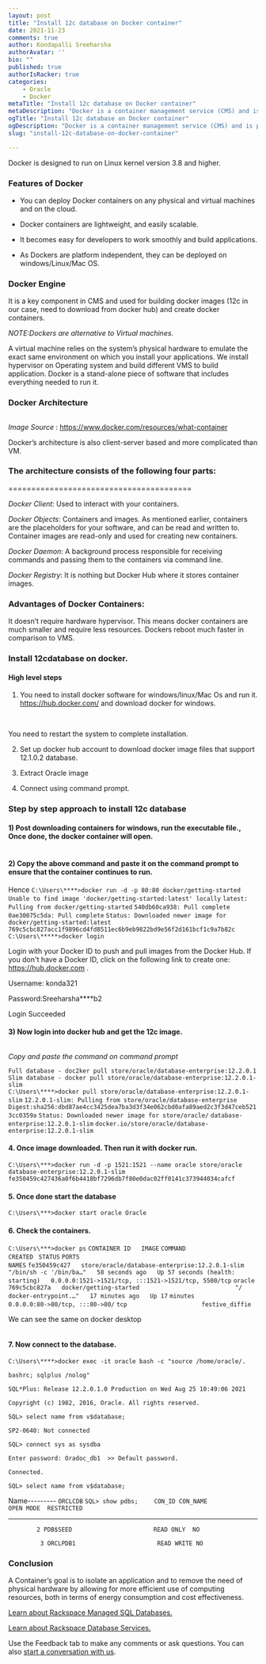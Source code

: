 ```yaml
---
layout: post
title: "Install 12c database on Docker container"
date: 2021-11-23
comments: true
author: Kondapalli Sreeharsha
authorAvatar: ''
bio: ""
published: true
authorIsRacker: true
categories:
    - Oracle
    - Docker
metaTitle: "Install 12c database on Docker container"
metaDescription: "Docker is a container management service (CMS) and is platform independent."
ogTitle: "Install 12c database on Docker container"
ogDescription: "Docker is a container management service (CMS) and is platform independent."
slug: "install-12c-database-on-docker-container"

---
```


Docker is designed to run on Linux kernel version 3.8 and higher.

<!--more-->

### Features of Docker

- You can deploy Docker containers on any physical and virtual machines and on the cloud.

- Docker containers are lightweight, and easily scalable. 

- It becomes easy for developers to work smoothly and build applications.
- As Dockers are platform independent, they can be deployed on windows/Linux/Mac OS.

### Docker Engine

It is a key component in CMS and used for building docker images (12c in our case, need to download from docker hub) and create docker containers.

_NOTE:Dockers are alternative to Virtual machines._

A virtual machine relies on the system’s physical hardware to emulate the exact same environment on which you install your applications. 
We install hypervisor on Operating system and build different VMS to build application.
Docker is a stand-alone piece of software that includes everything needed to run it.

### Docker Architecture

<img src=Picture1.png title="" alt="">

_Image Source_ : https://www.docker.com/resources/what-container

Docker’s architecture is also client-server based and more complicated than VM.

### The architecture consists of the following four parts:
========================================

_Docker Client_: Used to interact with your containers.

_Docker Objects_: Containers and images. As mentioned earlier, containers are the placeholders for your software, and can be read and written to. Container images are read-only and used for creating new containers.

_Docker Daemon_: A background process responsible for receiving commands and passing them to the containers via command line.

_Docker Registry_: It is nothing but Docker Hub where it stores container images.

### Advantages of Docker Containers:

It doesn’t require hardware hypervisor. This means docker containers are much smaller and require less resources.
Dockers reboot much faster in comparison to VMS.

### Install 12cdatabase on docker.

#### High level steps 

1) You	need to install docker software for windows/linux/Mac Os and run it. 
 https://hub.docker.com/ and download docker for windows.

<img src=Picture2.png title="" alt="">

<img src=Picture3.png title="" alt="">

You need to restart the system to complete installation.

2) Set up docker hub account to download docker image files that support 12.1.0.2 database.

3) Extract Oracle image

4) Connect using command prompt.

### Step by step approach to install 12c database

#### 1)	 Post downloading containers for windows, run the executable file., Once done, the docker container will open. 

<img src=Picture4.png title="" alt="">

#### 2) Copy the above command and paste it on the command prompt to ensure that the container continues to run.

Hence `C:\Users\****>docker run -d -p 80:80 docker/getting-started`
`Unable to find image 'docker/getting-started:latest' locally`
`latest: Pulling from docker/getting-started`
`540db60ca938: Pull complete`
`0ae30075c5da: Pull complete`
`Status: Downloaded newer image for docker/getting-started:latest`
`769c5cbc827acc1f9896cd4fd8511ec6b9eb9822bd9e56f2d161bcf1c9a7b82c`
`C:\Users\*****>docker login`

Login with your Docker ID to push and pull images from the Docker Hub. If you don't have a Docker ID, click on the following link to create one: https://hub.docker.com .

Username: konda321

Password:Sreeharsha****b2

Login Succeeded

#### 3)	Now login into docker hub and get the 12c image.

<img src="Picture5.png" title="" alt="">

_Copy and paste the command on command prompt_

`Full database - doc2ker pull store/oracle/database-enterprise:12.2.0.1`
`Slim database - docker pull store/oracle/database-enterprise:12.2.0.1-slim`  
`C:\Users\****>docker pull store/oracle/database-enterprise:12.2.0.1-slim`
`12.2.0.1-slim: Pulling from store/oracle/database-enterprise`
`Digest:sha256:dbd87ae4cc3425dea7ba3d3f34e062cbd0afa89aed2c3f3d47ceb5213cc0359a`
`Status: Downloaded newer image for store/oracle/`
`database-enterprise:12.2.0.1-slim`
`docker.io/store/oracle/database-enterprise:12.2.0.1-slim`

#### 4. Once image downloaded. Then run it with docker run.
`C:\Users\***>docker run -d -p 1521:1521 --name oracle store/oracle`
`database-enterprise:12.2.0.1-slim`
`fe350459c427436a0f6b4418bf7296db7f80e0dac02ff0141c373944034cafcf`

#### 5. Once done start the database
`C:\Users\***>docker start oracle Oracle`

#### 6. Check the containers.
`C:\Users\***>docker ps`
`CONTAINER ID   IMAGE`                                            `COMMAND                  CREATED `         `STATUS`                   `PORTS                                                 NAMES`
`fe350459c427   store/oracle/database-enterprise:12.2.0.1-slim` 
`  "/bin/sh -c '/bin/ba…"   58 seconds ago   Up 57 seconds (health:` `starting)   0.0.0.0:1521->1521/tcp, :::1521->1521/tcp, 5500/tcp`   `oracle`
`769c5cbc827a   docker/getting-started                           "/`
`docker-entrypoint.…"   17 minutes ago   Up 17` `minutes                      0.0.0.0:80->80/tcp, :::80->80/`
`tcp                     festive_diffie`


We can see the same on docker desktop

<img src="Picture6.png" title="" alt="">

#### 7. Now connect to the database.

`C:\Users\****>docker exec -it oracle bash -c "source /home/oracle/.`

`bashrc; sqlplus /nolog"`

`SQL*Plus: Release 12.2.0.1.0 Production on Wed Aug 25 10:49:06 2021`

`Copyright (c) 1982, 2016, Oracle. All rights reserved.`

`SQL> select name from v$database;`

`SP2-0640: Not connected`

`SQL> connect sys as sysdba`

`Enter password: Oradoc_db1  >> Default password.`

`Connected.`


`SQL> select name from v$database;`

Name---------
`ORCLCDB`
`SQL> show pdbs;`
`    CON_ID CON_NAME                       OPEN MODE  RESTRICTED`
---------- ------------------------------ ---------- ----------
 `        2 PDB$SEED                       READ ONLY  NO`

`         3 ORCLPDB1                       READ WRITE NO`




### Conclusion

 A Container’s goal is to isolate an application and to remove the need of physical hardware by allowing for more efficient use of computing resources, both in terms of energy consumption and cost effectiveness.

 
<a class="cta purple" id="cta" href="https://www.rackspace.com/data/managed-sql">Learn about Rackspace Managed SQL Databases.</a>

<a class="cta purple" id="cta" href="https://www.rackspace.com/data/databases"> Learn about Rackspace Database Services.</a>


Use the Feedback tab to make any comments or ask questions. You can also
[start a conversation with us](https://www.rackspace.com/contact).
